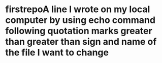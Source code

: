 # firstrepoA line I wrote on my local computer by using echo command following quotation marks greater than greater than sign and name of the file I want to change
